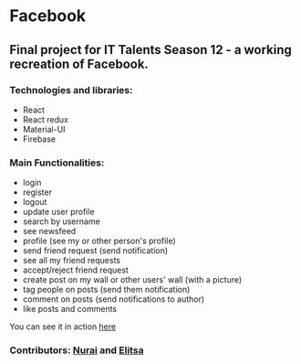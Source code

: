 # Facebook
## Final project for IT Talents Season 12 - a working recreation of Facebook.

### Technologies and libraries:
* React
* React redux
* Material-UI
* Firebase

### Main Functionalities:
* login
* register
* logout
* update user profile
* search by username
* see newsfeed 
* profile (see my or other person's profile)
* send friend request (send notification)
* see all my friend requests
* accept/reject friend request
* create post on my wall or other users' wall (with a picture)
* tag people on posts (send them notification)
* comment on posts (send notifications to author)
* like posts and comments

You can see it in action [here](https://facebook-clone-b49c9.web.app/)

### Contributors: [Nurai](https://github.com/NuraiG) and [Elitsa](https://github.com/ElitsaKarapchanska)

